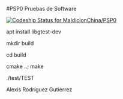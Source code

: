 #PSP0 Pruebas de Software

[ ![Codeship Status for MaldicionChina/PSP0](https://codeship.com/projects/428d7b70-bbff-0133-5c27-72d8958adba6/status?branch=master)](https://codeship.com/projects/136084)

apt install libgtest-dev

mkdir build

cd build

cmake ..; make

./test/TEST

Alexis Rodríguez Gutiérrez